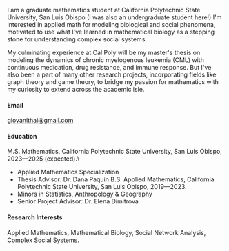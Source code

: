 I am a graduate mathematics student at California Polytechnic State University, San Luis Obispo (I was also an undergraduate student here!) I'm interested in applied math for modeling biological and social phenomena, motivated to use what I've learned in mathematical biology as a stepping stone for understanding complex social systems.

My culminating experience at Cal Poly will be my master's thesis on modeling the dynamics of chronic myelogenous leukemia (CML) with continuous medication, drug resistance, and immune response. But I've also been a part of many other research projects, incorporating fields like graph theory and game theory, to bridge my passion for mathematics with my curiosity to extend across the academic isle.


#### Email
giovanithai@gmail.com

#### Education
M.S. Mathematics, California Polytechnic State University, San Luis Obispo, 2023—2025 (expected).\
- Applied Mathematics Specialization
- Thesis Advisor: Dr. Dana Paquin
B.S. Applied Mathematics, California Polytechnic State University, San Luis Obispo, 2019—2023.
- Minors in Statistics, Anthropology & Geography
- Senior Project Advisor: Dr. Elena Dimitrova

#### Research Interests
Applied Mathematics, Mathematical Biology, Social Network Analysis, Complex Social Systems.


